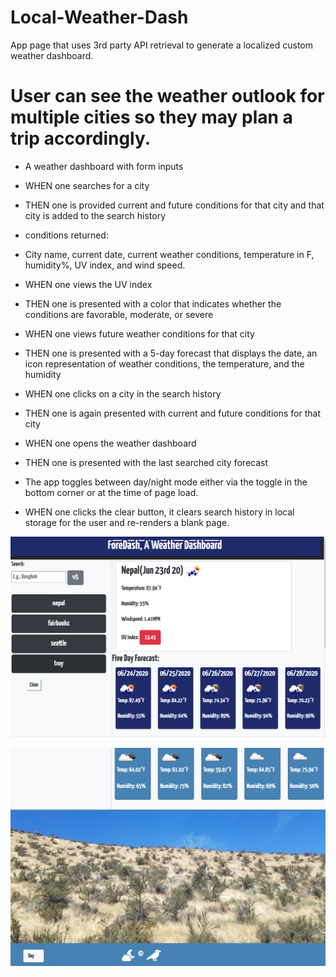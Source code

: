 # Local-Weather-Dash

App page that uses 3rd party API retrieval to generate a localized custom weather dashboard.

# User can see the weather outlook for multiple cities so they may plan a trip accordingly.

- A weather dashboard with form inputs
- WHEN one searches for a city
- THEN one is provided current and future conditions for that city and that city is added to the search history
- conditions returned:
- City name, current date, current weather conditions, temperature in F, humidity%, UV index, and wind speed.
- WHEN one views the UV index
- THEN one is presented with a color that indicates whether the conditions are favorable, moderate, or severe
- WHEN one views future weather conditions for that city
- THEN one is presented with a 5-day forecast that displays the date, an icon representation of weather conditions, the temperature, and the humidity
- WHEN one clicks on a city in the search history
- THEN one is again presented with current and future conditions for that city
- WHEN one opens the weather dashboard
- THEN one is presented with the last searched city forecast

- The app toggles between day/night mode either via the toggle in the bottom corner or at the time of page load.
- WHEN one clicks the clear button, it clears search history in local storage for the user and re-renders a blank page.

![Preview-Night mode](./assets/preview.png)

![Preview-Day mode and toggle](./assets/preview1.png)
